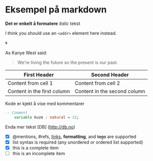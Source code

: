 # Eksempel på markdown
**Det er enkelt å formatere** *italic* tekst

I think you should use an
`<addr>` element here instead.

:cyclone:

As Kanye West said:

> We're living the future so
> the present is our past.

First Header | Second Header
------------ | -------------
Content from cell 1 | Content from cell 2
Content in the first column | Content in the second column

Kode er kjekt å vise med kommentarer
```VHDL
-- Comment
    variable kuze : natural = 12;
```
Enda mer tekst
[DB] (http://db.no)

- [x] @mentions, #refs, [links](), **formatting**, and <del>tags</del> are supported 
- [x] list syntax is required (any unordered or ordered list supported) 
- [x] this is a complete item 
- [ ] this is an incomplete item
